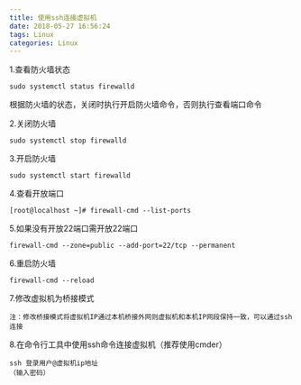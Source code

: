 ```yaml
---
title: 使用ssh连接虚拟机
date: 2018-05-27 16:56:24
tags: Linux
categories: Linux
---
```

1.查看防火墙状态

```
sudo systemctl status firewalld
```

根据防火墙的状态，关闭时执行开启防火墙命令，否则执行查看端口命令

2.关闭防火墙

```
sudo systemctl stop firewalld
```

3.开启防火墙

```
sudo systemctl start firewalld
```

4.查看开放端口

```
[root@localhost ~]# firewall-cmd --list-ports

```

5.如果没有开放22端口需开放22端口

```
firewall-cmd --zone=public --add-port=22/tcp --permanent
```

6.重启防火墙
```
firewall-cmd --reload
```

7.修改虚拟机为桥接模式

```
注：修改桥接模式将虚拟机IP通过本机桥接外网则虚拟机和本机IP网段保持一致，可以通过ssh连接
```

8.在命令行工具中使用ssh命令连接虚拟机（推荐使用cmder）

```
ssh 登录用户@虚拟机ip地址
（输入密码）
```
